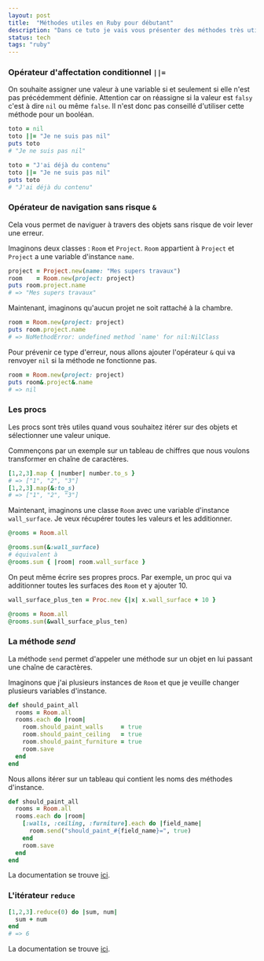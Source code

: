 ```yaml
---
layout: post
title:  "Méthodes utiles en Ruby pour débutant"
description: "Dans ce tuto je vais vous présenter des méthodes très utiles que j'utilise tous les jours en Ruby"
status: tech
tags: "ruby"
---
```


### Opérateur d'affectation conditionnel `||=`

On souhaite assigner une valeur à une variable si et seulement si elle n'est pas précédemment définie. Attention car on réassigne si la valeur est `falsy` c'est à dire `nil` ou même `false`. Il n'est donc pas conseillé d'utiliser cette méthode pour un booléan.

```ruby
toto = nil
toto ||= "Je ne suis pas nil"
puts toto
# "Je ne suis pas nil"

toto = "J'ai déjà du contenu"
toto ||= "Je ne suis pas nil"
puts toto
# "J'ai déjà du contenu"
```

### Opérateur de navigation sans risque `&`

Cela vous permet de naviguer à travers des objets sans risque de voir lever une erreur.

Imaginons deux classes : `Room` et `Project`. `Room` appartient à `Project` et `Project` a une variable d'instance `name`.

```ruby
project = Project.new(name: "Mes supers travaux")
room    = Room.new(project: project)
puts room.project.name
# => "Mes supers travaux"
```

Maintenant, imaginons qu'aucun projet ne soit rattaché à la chambre.

```ruby
room = Room.new(project: project)
puts room.project.name
# => NoMethodError: undefined method `name' for nil:NilClass
```

Pour prévenir ce type d'erreur, nous allons ajouter l'opérateur `&` qui va renvoyer `nil` si la méthode ne fonctionne pas.

```ruby
room = Room.new(project: project)
puts room&.project&.name
# => nil
```

### Les procs

Les procs sont très utiles quand vous souhaitez itérer sur des objets et sélectionner une valeur unique.

Commençons par un exemple sur un tableau de chiffres que nous voulons transformer en chaîne de caractères.

```ruby
[1,2,3].map { |number| number.to_s }
# => ["1", "2", "3"]
[1,2,3].map(&:to_s)
# => ["1", "2", "3"]
```

Maintenant, imaginons une classe `Room` avec une variable d'instance `wall_surface`. Je veux récupérer toutes les valeurs et les additionner.

```ruby
@rooms = Room.all

@rooms.sum(&:wall_surface)
# équivalent à
@rooms.sum { |room| room.wall_surface }
```

On peut même écrire ses propres procs. Par exemple, un proc qui va additionner toutes les surfaces des `Room` et y ajouter 10.

```ruby
wall_surface_plus_ten = Proc.new {|x| x.wall_surface + 10 }

@rooms = Room.all
@rooms.sum(&wall_surface_plus_ten)
```

### La méthode *send*

La méthode `send` permet d'appeler une méthode sur un objet en lui passant une chaîne de caractères.

Imaginons que j'ai plusieurs instances de `Room` et que je veuille changer plusieurs variables d'instance.

```ruby
def should_paint_all
  rooms = Room.all
  rooms.each do |room|
    room.should_paint_walls     = true
    room.should_paint_ceiling   = true
    room.should_paint_furniture = true
    room.save
  end
end
```

Nous allons itérer sur un tableau qui contient les noms des méthodes d'instance.

```ruby
def should_paint_all
  rooms = Room.all
  rooms.each do |room|
    [:walls, :ceiling, :furniture].each do |field_name|
      room.send("should_paint_#{field_name}=", true)
    end
    room.save
  end
end
```

La documentation se trouve [ici](https://apidock.com/ruby/Object/send).

### L'itérateur `reduce`

```ruby
[1,2,3].reduce(0) do |sum, num|
  sum + num
end
# => 6
```

La documentation se trouve [ici](https://apidock.com/ruby/Enumerable/reduce).
